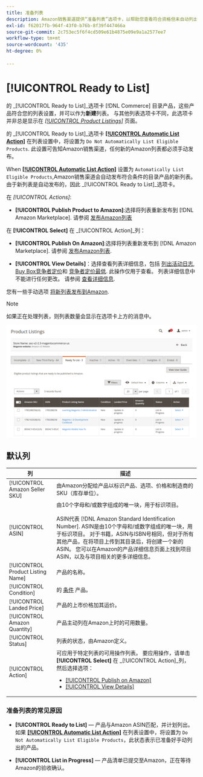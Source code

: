 ```yaml
---
title: 准备列表
description: Amazon销售渠道提供“准备列表”选项卡，以帮助您查看符合资格但未自动列出的商务产品。
exl-id: f62017fb-964f-43f0-b76b-8f39f447466a
source-git-commit: 2c753ec5f6f4cd509e61b4875e09e9a1a2577ee7
workflow-type: tm+mt
source-wordcount: '435'
ht-degree: 0%

---
```


# [!UICONTROL Ready to List]

的 _[!UICONTROL Ready to List]_选项卡 [!DNL Commerce] 目录产品，这些产品符合您的列表设置，并可以作为&#x200B;**新建**列表。 与其他列表选项卡不同，此选项卡并非总是显示在 [_[!UICONTROL Product Listings]_](./managing-product-listings.md) 页面。

的 _[!UICONTROL Ready to List]_选项卡 [**[!UICONTROL Automatic List Action]**](./product-listing-actions.md) 在列表设置中，将设置为 `Do Not Automatically List Eligible Products`. 此设置可告知Amazon销售渠道，任何新的Amazon列表都必须手动发布。

When [**[!UICONTROL Automatic List Action]**](./product-listing-actions.md) 设置为 `Automatically List Eligible Products`,Amazon销售渠道会自动发布符合条件的目录产品的新列表。 由于新列表是自动发布的，因此 _[!UICONTROL Ready to List]_选项卡。

在 _[!UICONTROL Actions]_:

- **[!UICONTROL Publish Product to Amazon]**:选择将列表重新发布到 [!DNL Amazon Marketplace]. 请参阅 [发布Amazon列表](./publish-listings-manually.md)

在 **[!UICONTROL Select]** 在 _[!UICONTROL Action]_列：

- **[!UICONTROL Publish On Amazon]**:选择将列表重新发布到 [!DNL Amazon Marketplace]. 请参阅 [发布Amazon列表](./publish-listings-manually.md).

- **[!UICONTROL View Details]**：选择查看列表详细信息，包括 [列出活动日志](./product-listing-details.md#listing-activity-log), [Buy Box竞争者定价](./product-listing-details.md#buy-box-competitor-pricing)和 [竞争者定价最低](./product-listing-details.md#lowest-competitor-pricing). 此操作仅用于查看。 列表详细信息中不能进行任何更改。 请参阅 [查看详细信息](./product-listing-details.md).

您有一些手动选项 [将新列表发布到Amazon](./publish-listings-manually.md).

>[!NOTE]
>如果正在处理列表，则列表数量会显示在选项卡上方的消息中。

![准备列表](assets/amazon-ready-to-list.png)

## 默认列

| 列 | 描述 |
|---|---|
| [!UICONTROL Amazon Seller SKU] | 由Amazon分配给产品以标识产品、选项、价格和制造商的SKU（库存单位）。 |
| [!UICONTROL ASIN] | 由10个字母和/或数字组成的唯一块，用于标识项目。<br><br>ASIN代表 [!DNL Amazon Standard Identification Number]. ASIN是由10个字母和/或数字组成的唯一块，用于标识项目。 对于书籍，ASIN与ISBN号相同，但对于所有其他产品，在将项目上传到其目录后，将创建一个新的ASIN。 您可以在Amazon的产品详细信息页面上找到项目ASIN，以及与项目相关的更多详细信息。 |
| [!UICONTROL Product Listing Name] | 产品的名称。 |
| [!UICONTROL Condition] | 的 [条件](./product-listing-condition.md) 产品。 |
| [!UICONTROL Landed Price] | 产品的上市价格加其运价。 |
| [!UICONTROL Amazon Quantity] | 产品主动列在Amazon上时的可用数量。 |
| [!UICONTROL Status] | 列表的状态，由Amazon定义。 |
| [!UICONTROL Action] | 可应用于特定列表的可用操作列表。 要应用操作，请单击 **[!UICONTROL Select]** 在 _[!UICONTROL Action]_列，然后选择选项：<ul><li>[[!UICONTROL Publish on Amazon]](./publish-listings-manually.md)</li><li>[[!UICONTROL View Details]](./product-listing-details.md)</li></ul> |

### 准备列表的常见原因

- **[!UICONTROL Ready to List]**  — 产品与Amazon ASIN匹配，并计划列出。 如果 [**[!UICONTROL Automatic List Action]**](./product-listing-actions.md) 在列表设置中，将设置为 `Do Not Automatically List Eligible Products`，此状态表示已准备好手动列出的产品。

- **[!UICONTROL List in Progress]**  — 产品清单已提交至Amazon，正在等待Amazon的验收确认。

